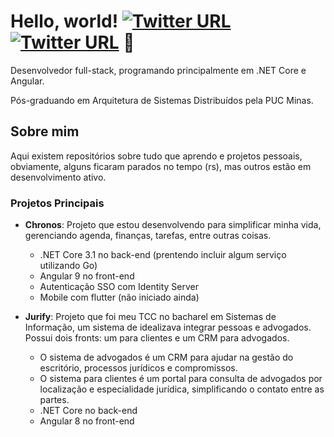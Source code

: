 # Hello, world! [![Twitter URL](https://img.shields.io/twitter/url?color=%23fb3958&label=follow&logo=instagram&logoColor=%23fb3958&style=flat-square&url=https%3A%2F%2Fwww.instagram.com%2Fgus__santos)](https://www.instagram.com/gus__santos) [![Twitter URL](https://img.shields.io/twitter/url?color=%230072b1&label=connect&logo=linkedin&logoColor=%230072b1&style=flat-square&url=https%3A%2F%2Fwww.linkedin.com%2Fin%2Fgustavoosantoos%2F)](https://www.linkedin.com/in/gustavoosantoos/) :rocket:

Desenvolvedor full-stack, programando principalmente em .NET Core e Angular.

Pós-graduando em Arquitetura de Sistemas Distribuídos pela PUC Minas.


## Sobre mim

Aqui existem repositórios sobre tudo que aprendo e projetos pessoais, obviamente, alguns ficaram parados no tempo (rs), mas outros estão em desenvolvimento ativo.

### Projetos Principais
- **Chronos**: Projeto que estou desenvolvendo para simplificar minha vida, gerenciando agenda, finanças, tarefas, entre outras coisas.
  - .NET Core 3.1 no back-end (prentendo incluir algum serviço utilizando Go)
  - Angular 9 no front-end
  - Autenticação SSO com Identity Server
  - Mobile com flutter (não iniciado ainda)

- **Jurify**: Projeto que foi meu TCC no bacharel em Sistemas de Informação, um sistema de idealizava integrar pessoas e advogados. Possui dois fronts: um para clientes e um CRM para advogados.
  - O sistema de advogados é um CRM para ajudar na gestão do escritório, processos jurídicos e compromissos.
  - O sistema para clientes é um portal para consulta de advogados por localização e especialidade jurídica, simplificando o contato entre as partes.
  - .NET Core no back-end
  - Angular 8 no front-end

